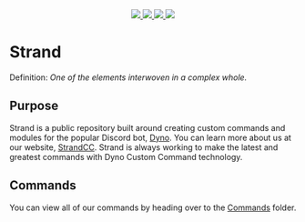 <div align="center">

  <a href="https://discord.gg/dyno">
    <img src="https://img.shields.io/discord/203039963636301824.svg?label=Dyno%27s%20Server&logo=Discord&style=for-the-badge">
  </a>

  <a href="https://strandcc.tk">
    <img src="https://img.shields.io/website-up-down-green-red/https/strandcc.tk.svg?label=Our%20Website&style=for-the-badge">
  </a>

  <a href="https://dyno.gg">
    <img src="https://img.shields.io/website-up-down-green-red/https/dyno.gg.svg?label=Dyno%27s%20Website&style=for-the-badge">
  </a>
  
  <a href="https://twitter.com/dynodiscord">
    <img src="https://img.shields.io/twitter/follow/dynodiscord.svg?label=Follow%20Dyno&logo=Twitter&style=for-the-badge">
  </a>
</div>

# Strand

Definition: *One of the elements interwoven in a complex whole.*

## Purpose
Strand is a public repository built around creating custom commands and modules for the popular Discord bot, [Dyno](https://dyno.gg). You can learn more about us at our website, [StrandCC](https://strandcc.tk). Strand is always working to make the latest and greatest commands with Dyno Custom Command technology.

## Commands
You can view all of our commands by heading over to the [Commands](https://github.com/Strand-Custom-Commands/Strand-Custom-Commands/tree/master/Commands) folder.
